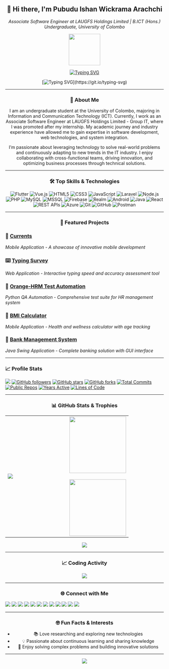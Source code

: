 <!-- Banner -->
<h2 align="center">👋 Hi there, I'm Pubudu Ishan Wickrama Arachchi</h2>
<p align="center">
  <em>Associate Software Engineer at LAUGFS Holdings Limited | B.ICT (Hons.) Undergraduate, University of Colombo</em>
</p>

<p align="center">
  <img src="https://github.com/7oSkaaa/7oSkaaa/blob/main/Images/about_me.gif?raw=true" width="100px">
</p>
<div align="center">
  
[![Typing SVG](https://readme-typing-svg.demolab.com?font=Fira+Code&pause=1000&color=2F81F7&center=true&vCenter=true&width=435&lines=Associate+Software+Engineer;B.ICT+Student+%40+University+of+Colombo;Full+Stack+Developer;Technology+Enthusiast)](https://git.io/typing-svg)


<div align="center">
  
[![Typing SVG](https://readme-typing-svg.demolab.com?font=Fira+Code&pause=1000&color=2F81F7&center=true&vCenter=true&width=435&lines=Associate+Software+Engineer;Mobile+Application+Developer;Web+Application+Developer;B.ICT+(Hons.)+Undergraduate)](https://git.io/typing-svg)

</div>

---

### 🚀 About Me

I am an undergraduate student at the University of Colombo, majoring in Information and Communication Technology (ICT). Currently, I work as an Associate Software Engineer at LAUGFS Holdings Limited - Group IT, where I was promoted after my internship. My academic journey and industry experience have allowed me to gain expertise in software development, web technologies, and system integration.

I’m passionate about leveraging technology to solve real-world problems and continuously adapting to new trends in the IT industry. I enjoy collaborating with cross-functional teams, driving innovation, and optimizing business processes through technical solutions.

---

### 🛠️ Top Skills & Technologies

![Flutter](https://img.shields.io/badge/Flutter-02569B?logo=flutter&logoColor=white)
![Vue.js](https://img.shields.io/badge/Vue.js-35495e?logo=vue.js&logoColor=4FC08D)
![HTML5](https://img.shields.io/badge/HTML5-E34F26?logo=html5&logoColor=white)
![CSS3](https://img.shields.io/badge/CSS3-1572B6?logo=css3&logoColor=white)
![JavaScript](https://img.shields.io/badge/JavaScript-F7DF1E?logo=javascript&logoColor=black)
![Laravel](https://img.shields.io/badge/Laravel-FF2D20?logo=laravel&logoColor=white)
![Node.js](https://img.shields.io/badge/Node.js-339933?logo=node.js&logoColor=white)
![PHP](https://img.shields.io/badge/PHP-777BB4?logo=php&logoColor=white)
![MySQL](https://img.shields.io/badge/MySQL-4479A1?logo=mysql&logoColor=white)
![MSSQL](https://img.shields.io/badge/MSSQL-CC2927?logo=microsoftsqlserver&logoColor=white)
![Firebase](https://img.shields.io/badge/Firebase-FFCA28?logo=firebase&logoColor=black)
![Realm](https://img.shields.io/badge/Realm-5D3F96?logo=realm&logoColor=white)
![Android](https://img.shields.io/badge/Android-3DDC84?logo=android&logoColor=white)
![Java](https://img.shields.io/badge/Java-007396?logo=java&logoColor=white)
![React](https://img.shields.io/badge/React-20232A?logo=react&logoColor=61DAFB)
![REST APIs](https://img.shields.io/badge/REST%20APIs-005571?logo=api&logoColor=white)
![Azure](https://img.shields.io/badge/Azure-0078D4?logo=microsoftazure&logoColor=white)
![Git](https://img.shields.io/badge/Git-F05032?logo=git&logoColor=white)
![GitHub](https://img.shields.io/badge/GitHub-181717?logo=github&logoColor=white)
![Postman](https://img.shields.io/badge/Postman-FF6C37?logo=postman&logoColor=white)

---

### 🌟 Featured Projects

<div align="left">

### 🌊 [Currents](https://github.com/pubuduishandev/Currents)
*Mobile Application - A showcase of innovative mobile development*

### ⌨️ [Typing Survey](https://github.com/pubuduishandev/typing-survey)
*Web Application - Interactive typing speed and accuracy assessment tool*

### 🔧 [Orange-HRM Test Automation](https://github.com/pubuduishandev/Orange-HRM-Test-Automation)
*Python QA Automation - Comprehensive test suite for HR management system*

### 📱 [BMI Calculator](https://github.com/pubuduishandev/bmi_and_age_calculator_by_flickbox)
*Mobile Application - Health and wellness calculator with age tracking*

### 🏦 [Bank Management System](https://github.com/pubuduishandev/Bank_Management_System)
*Java Swing Application - Complete banking solution with GUI interface*

</div>

---

<div align="left">
  
### 📈 Profile Stats

![](https://komarev.com/ghpvc/?username=pubuduishandev&color=blueviolet&style=flat-square)
[![GitHub followers](https://img.shields.io/github/followers/pubuduishandev?style=flat-square&color=blueviolet)](https://github.com/pubuduishandev)
[![GitHub stars](https://img.shields.io/github/stars/pubuduishandev?style=flat-square&color=blueviolet)](https://github.com/pubuduishandev)
[![GitHub forks](https://img.shields.io/github/forks/pubuduishandev/Currents?style=flat-square&color=blueviolet)](https://github.com/pubuduishandev)
[![Total Commits](https://img.shields.io/badge/Total%20Commits-1000+-blueviolet?style=flat-square)](https://github.com/pubuduishandev)
[![Public Repos](https://img.shields.io/badge/Public%20Repos-15+-blueviolet?style=flat-square)](https://github.com/pubuduishandev?tab=repositories)
[![Years Active](https://img.shields.io/badge/Years%20Active-3+-blueviolet?style=flat-square)](https://github.com/pubuduishandev)
[![Lines of Code](https://img.shields.io/badge/Lines%20of%20Code-50K+-blueviolet?style=flat-square)](https://github.com/pubuduishandev)

</div>

---

### 📊 GitHub Stats & Trophies

<div align="center">
  <table>
    <tr>
      <td width="50%">
        <img src="https://github-profile-trophy.vercel.app/?username=pubuduishandev&theme=tokyonight&no-frame=true&no-bg=false&margin-w=4&column=3"/>
      </td>
      <td width="50%">
        <img height="180em" src="https://github-readme-stats.vercel.app/api?username=pubuduishandev&show_icons=true&theme=tokyonight&include_all_commits=true&count_private=true"/>
        <br><br>
        <img height="180em" src="https://github-readme-stats.vercel.app/api/top-langs/?username=pubuduishandev&layout=compact&theme=tokyonight"/>
      </td>
    </tr>
  </table>
</div>
<div align="center">
  <img src="https://github-readme-streak-stats.herokuapp.com?user=pubuduishandev&theme=tokyonight&hide_border=true"/>
</div>

---

### 📈 Coding Activity
<div align="center">
  <img src="https://github-readme-activity-graph.vercel.app/graph?username=pubuduishandev&theme=tokyo-night&hide_border=true" />
</div>

---

### 🌐 Connect with Me

<p align="left">
  <a href="https://facebook.com/pubuduishandigital"><img src="https://img.shields.io/badge/Facebook-1877F2?logo=facebook&logoColor=white"/></a>
  <a href="https://linkedin.com/in/pubuduishandigital"><img src="https://img.shields.io/badge/LinkedIn-0A66C2?logo=linkedin&logoColor=white"/></a>
  <a href="https://twitter.com/pubuduishandigi"><img src="https://img.shields.io/badge/Twitter-1DA1F2?logo=twitter&logoColor=white"/></a>
  <a href="https://instagram.com/pubuduishandigital"><img src="https://img.shields.io/badge/Instagram-E4405F?logo=instagram&logoColor=white"/></a>
  <a href="https://threads.com/pubuduishandigital"><img src="https://img.shields.io/badge/Threads-000000?logo=threads&logoColor=white"/></a>
  <a href="https://www.reddit.com/user/pubuduishandigital/"><img src="https://img.shields.io/badge/Reddit-FF4500?logo=reddit&logoColor=white"/></a>
  <a href="https://www.youtube.com/@pubuduishandigital"><img src="https://img.shields.io/badge/YouTube-FF0000?logo=youtube&logoColor=white"/></a>
  <a href="https://www.pinterest.com/pubuduishandigital"><img src="https://img.shields.io/badge/Pinterest-E60023?logo=pinterest&logoColor=white"/></a>
  <a href="https://discord.gg/pubuduishandigital"><img src="https://img.shields.io/badge/Discord-5865F2?logo=discord&logoColor=white"/></a>
  <a href="https://stackoverflow.com/users/pubuduishandev"><img src="https://img.shields.io/badge/StackOverflow-F58025?logo=stackoverflow&logoColor=white"/></a>
  <a href="https://kaggle.com/pubuduishandev"><img src="https://img.shields.io/badge/Kaggle-20BEFF?logo=kaggle&logoColor=white"/></a>
  <a href="https://github.com/pubuduishandev"><img src="https://img.shields.io/badge/GitHub-181717?logo=github&logoColor=white"/></a>
</p>

---

### 🤓 Fun Facts & Interests

- 📚 Love researching and exploring new technologies
- 💡 Passionate about continuous learning and sharing knowledge
- 🧩 Enjoy solving complex problems and building innovative solutions

---

<div align="center">
  <img src="https://capsule-render.vercel.app/api?type=waving&color=gradient&height=100&section=footer"/>
</div>
